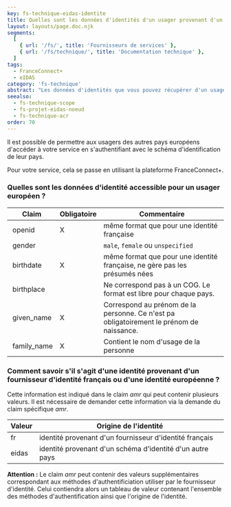 ```yaml
---
key: fs-technique-eidas-identite
title: Quelles sont les données d'identités d'un usager provenant d'un pays européens via la noeud eIDAS français ?
layout: layouts/page.doc.njk
segments:
  [
    { url: '/fs/', title: 'Fournisseurs de services' },
    { url: '/fs/technique/', title: 'Documentation technique' },
  ]
tags:
  - FranceConnect+
  - eIDAS
category: 'fs-technique'
abstract: "Les données d'identités que vous pouvez récupérer d'un usager provenant d'un autre état membre sont différentes d'un usager français. Vous allez notamment récupérer les informations suivantes : nom d'usage, prénoms, sexe, date de naissance et lieu de naissance."
seealso:
  - fs-technique-scope
  - fs-projet-eidas-noeud
  - fs-technique-acr
order: 70
---
```


Il est possible de permettre aux usagers des autres pays européens d'accéder à votre service en s'authentifiant avec le schéma d'identification de leur pays.

Pour votre service, cela se passe en utilisant la plateforme FranceConnect+.

### Quelles sont les données d'identité accessible pour un usager européen ?

<div class="fr-table">

| Claim        | Obligatoire | Commentaire                                                                              |
| ------------ | ----------- | ---------------------------------------------------------------------------------------- |
|  openid      | X           | même format que pour une identité française                                              |
|  gender      |             | `male`, `female` ou `unspecified`                                                        |
|  birthdate   | X           | même format que pour une identité française, ne gère pas les présumés nées               |
|  birthplace  |             | Ne correspond pas à un COG. Le format est libre pour chaque pays.                        |
|  given_name  | X           | Correspond au prénom de la personne. Ce n'est pa obligatoirement le prénom de naissance. |
|  family_name | X           | Contient le nom d'usage de la personne                                                   |

</div>

### Comment savoir s'il s'agit d'une identité provenant d'un fournisseur d'identité français ou d'une identité européenne ?

Cette information est indiqué dans le claim _amr_ qui peut contenir plusieurs valeurs. Il est nécessaire de demander cette information via la demande du claim spécifique _amr_.

<div class="fr-table">

| Valeur | Origine de l'identité                                     |
| ------ | --------------------------------------------------------- |
| fr     | identité provenant d'un fournisseur d'identité français   |
| eidas  | identité provenant d'un schéma d'identité d'un autre pays |

**Attention :** Le claim _amr_ peut contenir des valeurs supplémentaires correspondant aux méthodes d'authentificiation utiliser par le fournisseur d'identité. Celui contiendra alors un tableau de valeur contenant l'ensemble des méthodes d'authentification ainsi que l'origine de l'identité.

</div>
